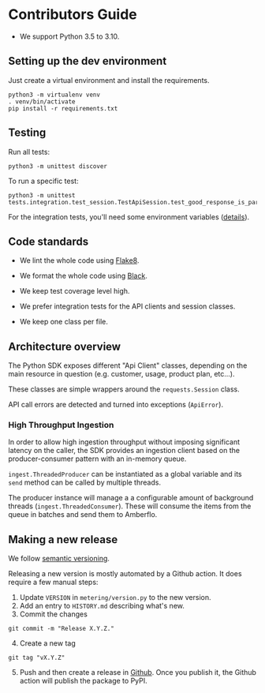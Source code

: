 # Contributors Guide

- We support Python 3.5 to 3.10.

## Setting up the dev environment

Just create a virtual environment and install the requirements.
```
python3 -m virtualenv venv
. venv/bin/activate
pip install -r requirements.txt
```

## Testing

Run all tests:
```
python3 -m unittest discover
```

To run a specific test:
```
python3 -m unittest tests.integration.test_session.TestApiSession.test_good_response_is_parsed
```

For the integration tests, you'll need some environment variables ([details](tests/integration/README.md)).

## Code standards

- We lint the whole code using [Flake8](https://flake8.pycqa.org/en/latest/).

- We format the whole code using [Black](https://black.readthedocs.io/en/stable/).

- We keep test coverage level high.

- We prefer integration tests for the API clients and session classes.

- We keep one class per file.

## Architecture overview

The Python SDK exposes different "Api Client" classes, depending on the main
resource in question (e.g. customer, usage, product plan, etc...).

These classes are simple wrappers around the `requests.Session` class.

API call errors are detected and turned into exceptions (`ApiError`).

### High Throughput Ingestion

In order to allow high ingestion throughput without imposing significant
latency on the caller, the SDK provides an ingestion client based on the
producer-consumer pattern with an in-memory queue.

`ingest.ThreadedProducer` can be instantiated as a global variable and its
`send` method can be called by multiple threads.

The producer instance will manage a a configurable amount of background threads
(`ingest.ThreadedConsumer`). These will consume the items from the queue in
batches and send them to Amberflo.

## Making a new release

We follow [semantic versioning](https://semver.org/).

Releasing a new version is mostly automated by a Github action. It does require a few manual steps:

1. Update `VERSION` in `metering/version.py` to the new version.
2. Add an entry to `HISTORY.md` describing what's new.
3. Commit the changes
```
git commit -m "Release X.Y.Z."
```
4. Create a new tag
```
git tag "vX.Y.Z"
```
5. Push and then create a release in [Github](https://github.com/amberflo/metering-python/releases). Once you publish it, the Github action will publish the package to PyPI.
